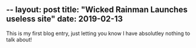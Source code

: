 --
layout: post
title: "Wicked Rainman Launches useless site"
date: 2019-02-13
---

This is my first blog entry, just letting you know I have absolutley nothing to talk about!
